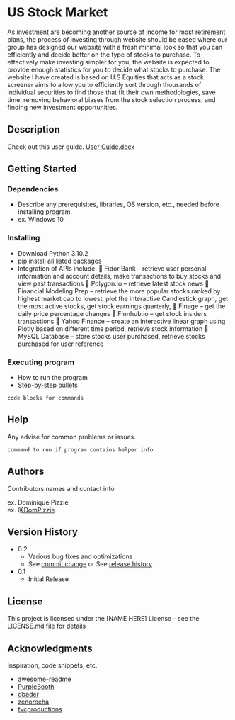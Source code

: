 # US Stock Market 
As investment are becoming another source of income for most retirement plans, the process of investing through website should be eased where our group has designed our website with a fresh minimal look so that you can efficiently and decide better on the type of stocks to purchase. To effectively make investing simpler for you, the website is expected to provide enough statistics for you to decide what stocks to purchase. The website I have created is based on U.S Equities that acts as a stock screener aims to allow you to efficiently sort through thousands of individual securities to find those that fit their own methodologies, save time, removing behavioral biases from the stock selection process, and finding new investment opportunities.

## Description
Check out this user guide. 
[User Guide.docx](https://github.com/JocastaT/US-Stock-Market-Flask-Python/files/8377529/User.Guide.docx)

## Getting Started

### Dependencies

* Describe any prerequisites, libraries, OS version, etc., needed before installing program.
* ex. Windows 10

### Installing

* Download Python 3.10.2
* pip install all listed packages
* Integration of APIs include:
	Fidor Bank – retrieve user personal information and account details, make transactions to buy stocks and view past transactions
	Polygon.io – retrieve latest stock news
	Financial Modeling Prep – retrieve the more popular stocks ranked by highest market cap to lowest, plot the interactive Candlestick graph, get the most active stocks, get stock earnings quarterly,
	Finage – get the daily price percentage changes
	Finnhub.io – get stock insiders transactions
	Yahoo Finance – create an interactive linear graph using Plotly based on different time period, retrieve stock information
	MySQL Database – store stocks user purchased, retrieve stocks purchased for user reference

### Executing program

* How to run the program
* Step-by-step bullets
```
code blocks for commands
```

## Help

Any advise for common problems or issues.
```
command to run if program contains helper info
```

## Authors

Contributors names and contact info

ex. Dominique Pizzie  
ex. [@DomPizzie](https://twitter.com/dompizzie)

## Version History

* 0.2
    * Various bug fixes and optimizations
    * See [commit change]() or See [release history]()
* 0.1
    * Initial Release

## License

This project is licensed under the [NAME HERE] License - see the LICENSE.md file for details

## Acknowledgments

Inspiration, code snippets, etc.
* [awesome-readme](https://github.com/matiassingers/awesome-readme)
* [PurpleBooth](https://gist.github.com/PurpleBooth/109311bb0361f32d87a2)
* [dbader](https://github.com/dbader/readme-template)
* [zenorocha](https://gist.github.com/zenorocha/4526327)
* [fvcproductions](https://gist.github.com/fvcproductions/1bfc2d4aecb01a834b46)

